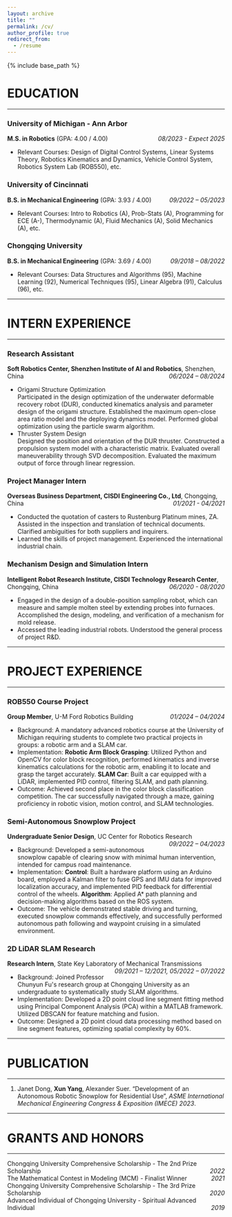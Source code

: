 ```yaml
---
layout: archive
title: ""
permalink: /cv/
author_profile: true
redirect_from:
  - /resume
---
```


{% include base_path %}
  
# EDUCATION
---
### University of Michigan - Ann Arbor
**M.S. in Robotics** (GPA: 4.00 / 4.00) <span style="float: right;">*08/2023 - Expect 2025*</span>
  * Relevant Courses: Design of Digital Control Systems, Linear Systems Theory, Robotics Kinematics and Dynamics, Vehicle Control System, Robotics System Lab (ROB550), etc.

### University of Cincinnati
**B.S. in Mechanical Engineering** (GPA: 3.93 / 4.00) <span style="float: right;">*09/2022 – 05/2023*</span>
  * Relevant Courses: Intro to Robotics (A), Prob-Stats (A), Programming for ECE (A-), Thermodynamic (A), Fluid Mechanics (A), Solid Mechanics (A), etc.

### Chongqing University
**B.S. in Mechanical Engineering** (GPA: 3.69 / 4.00) <span style="float: right;">*09/2018 – 08/2022*</span>
  * Relevant Courses: Data Structures and Algorithms (95), Machine Learning (92), Numerical Techniques (95), Linear Algebra (91), Calculus (96), etc.

---
# INTERN EXPERIENCE
---
### Research Assistant
**Soft Robotics Center, Shenzhen Institute of AI and Robotics**, Shenzhen, China <span style="float: right;">*06/2024 – 08/2024*</span>
  * Origami Structure Optimization\
Participated in the design optimization of the underwater deformable recovery robot (DUR), conducted kinematics analysis and parameter design of the origami structure. Established the maximum open-close area ratio model and the deploying dynamics model. Performed global optimization using the particle swarm algorithm.
  * Thruster System Design\
Designed the position and orientation of the DUR thruster. Constructed a propulsion system model with a characteristic matrix. Evaluated overall maneuverability through SVD decomposition. Evaluated the maximum output of force through linear regression.

### Project Manager Intern
**Overseas Business Department, CISDI Engineering Co., Ltd**, Chongqing, China <span style="float: right;">*01/2021 - 04/2021*</span>
  * Conducted the quotation of casters to Rustenburg Platinum mines, ZA. Assisted in the inspection and translation of technical documents. Clarified ambiguities for both suppliers and inquirers.
  * Learned the skills of project management. Experienced the international industrial chain.

### Mechanism Design and Simulation Intern
**Intelligent Robot Research Institute, CISDI Technology Research Center**, Chongqing, China <span style="float: right;">*06/2020 - 08/2020*</span>
  * Engaged in the design of a double-position sampling robot, which can measure and sample molten steel by extending probes into furnaces. Accomplished the design, modeling, and verification of a mechanism for mold release.
  * Accessed the leading industrial robots. Understood the general process of project R&D.

---
# PROJECT EXPERIENCE
---
### ROB550 Course Project
**Group Member**, U-M Ford Robotics Building <span style="float: right;">*01/2024 – 04/2024*</span>
  * Background: A mandatory advanced robotics course at the University of Michigan requiring students to complete two practical projects in groups: a robotic arm and a SLAM car.
  * Implementation: **Robotic Arm Block Grasping**: Utilized Python and OpenCV for color block recognition, performed kinematics and inverse kinematics calculations for the robotic arm, enabling it to locate and grasp the target accurately. **SLAM Car**: Built a car equipped with a LiDAR, implemented PID control, filtering SLAM, and path planning.
  * Outcome: Achieved second place in the color block classification competition. The car successfully navigated through a maze, gaining proficiency in robotic vision, motion control, and SLAM technologies.

### Semi-Autonomous Snowplow Project
**Undergraduate Senior Design**, UC Center for Robotics Research <span style="float: right;">*09/2022 – 04/2023*</span>
  * Background: Developed a semi-autonomous snowplow capable of clearing snow with minimal human intervention, intended for campus road maintenance.
  * Implementation: **Control**: Built a hardware platform using an Arduino board, employed a Kalman filter to fuse GPS and IMU data for improved localization accuracy, and implemented PID feedback for differential control of the wheels. **Algorithm**: Applied A* path planning and decision-making algorithms based on the ROS system.
  * Outcome: The vehicle demonstrated stable driving and turning, executed snowplow commands effectively, and successfully performed autonomous path following and waypoint cruising in a simulated environment.

### 2D LiDAR SLAM Research
**Research Intern**, State Key Laboratory of Mechanical Transmissions <span style="float: right;">*09/2021 – 12/2021, 05/2022 – 07/2022*</span>
  * Background: Joined Professor Chunyun Fu's research group at Chongqing University as an undergraduate to systematically study SLAM algorithms.
  * Implementation: Developed a 2D point cloud line segment fitting method using Principal Component Analysis (PCA) within a MATLAB framework. Utilized DBSCAN for feature matching and fusion.
  * Outcome: Designed a 2D point cloud data processing method based on line segment features, optimizing spatial complexity by 60%.

---
# PUBLICATION
---
1. Janet Dong, **Xun Yang**, Alexander Suer. “Development of an Autonomous Robotic Snowplow for Residential Use”, *ASME International Mechanical Engineering Congress & Exposition (IMECE) 2023*.

---
# GRANTS AND HONORS
---
Chongqing University Comprehensive Scholarship - The 2nd Prize Scholarship <span style="float: right;">*2022*</span><br>
The Mathematical Contest in Modeling (MCM) - Finalist Winner  <span style="float: right;">*2021*</span><br>
Chongqing University Comprehensive Scholarship - The 3rd Prize Scholarship <span style="float: right;">*2020*</span><br>
Advanced Individual of Chongqing University - Spiritual Advanced Individual <span style="float: right;">*2019*</span><br>


